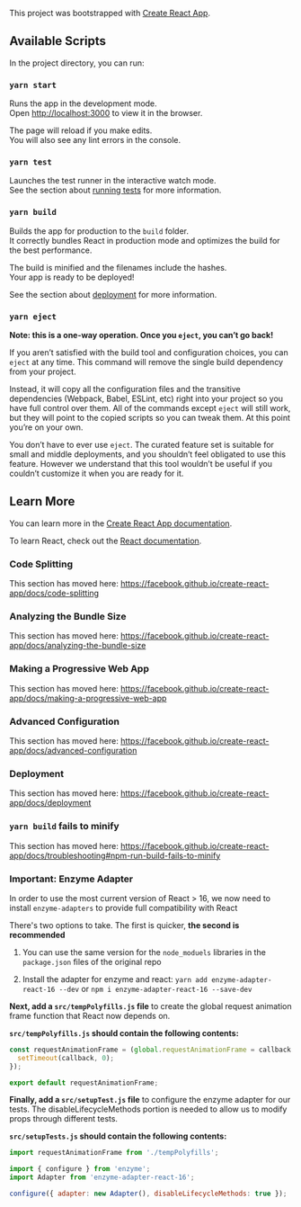 This project was bootstrapped with [Create React App](https://github.com/facebook/create-react-app).

## Available Scripts

In the project directory, you can run:

### `yarn start`

Runs the app in the development mode.<br />
Open [http://localhost:3000](http://localhost:3000) to view it in the browser.

The page will reload if you make edits.<br />
You will also see any lint errors in the console.

### `yarn test`

Launches the test runner in the interactive watch mode.<br />
See the section about [running tests](https://facebook.github.io/create-react-app/docs/running-tests) for more information.

### `yarn build`

Builds the app for production to the `build` folder.<br />
It correctly bundles React in production mode and optimizes the build for the best performance.

The build is minified and the filenames include the hashes.<br />
Your app is ready to be deployed!

See the section about [deployment](https://facebook.github.io/create-react-app/docs/deployment) for more information.

### `yarn eject`

**Note: this is a one-way operation. Once you `eject`, you can’t go back!**

If you aren’t satisfied with the build tool and configuration choices, you can `eject` at any time. This command will remove the single build dependency from your project.

Instead, it will copy all the configuration files and the transitive dependencies (Webpack, Babel, ESLint, etc) right into your project so you have full control over them. All of the commands except `eject` will still work, but they will point to the copied scripts so you can tweak them. At this point you’re on your own.

You don’t have to ever use `eject`. The curated feature set is suitable for small and middle deployments, and you shouldn’t feel obligated to use this feature. However we understand that this tool wouldn’t be useful if you couldn’t customize it when you are ready for it.

## Learn More

You can learn more in the [Create React App documentation](https://facebook.github.io/create-react-app/docs/getting-started).

To learn React, check out the [React documentation](https://reactjs.org/).

### Code Splitting

This section has moved here: https://facebook.github.io/create-react-app/docs/code-splitting

### Analyzing the Bundle Size

This section has moved here: https://facebook.github.io/create-react-app/docs/analyzing-the-bundle-size

### Making a Progressive Web App

This section has moved here: https://facebook.github.io/create-react-app/docs/making-a-progressive-web-app

### Advanced Configuration

This section has moved here: https://facebook.github.io/create-react-app/docs/advanced-configuration

### Deployment

This section has moved here: https://facebook.github.io/create-react-app/docs/deployment

### `yarn build` fails to minify

This section has moved here: https://facebook.github.io/create-react-app/docs/troubleshooting#npm-run-build-fails-to-minify

### Important: Enzyme Adapter

In order to use the most current version of React > 16, we now need to install `enzyme-adapters` to provide full compatibility with React

There's two options to take. The first is quicker, **the second is recommended**

1. You can use the same version for the `node_moduels` libraries in the `package.json` files of the original repo

2. Install the adapter for enzyme and react:
   `yarn add enzyme-adapter-react-16 --dev` or `npm i enzyme-adapter-react-16 --save-dev`

**Next, add a `src/tempPolyfills.js` file** to create the global request animation frame function that React now depends on.

**`src/tempPolyfills.js` should contain the following contents:**

```javascript
const requestAnimationFrame = (global.requestAnimationFrame = callback => {
  setTimeout(callback, 0);
});

export default requestAnimationFrame;
```

**Finally, add a `src/setupTest.js` file** to configure the enzyme adapter for our tests. The disableLifecycleMethods portion is needed to allow us to modify props through different tests.

**`src/setupTests.js` should contain the following contents:**

```javascript
import requestAnimationFrame from './tempPolyfills';

import { configure } from 'enzyme';
import Adapter from 'enzyme-adapter-react-16';

configure({ adapter: new Adapter(), disableLifecycleMethods: true });
```
